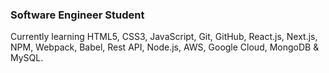 ### Software Engineer Student

Currently learning HTML5, CSS3, JavaScript, Git, GitHub, React.js, Next.js, NPM, Webpack, Babel, Rest API, Node.js, AWS, Google Cloud, MongoDB & MySQL.
